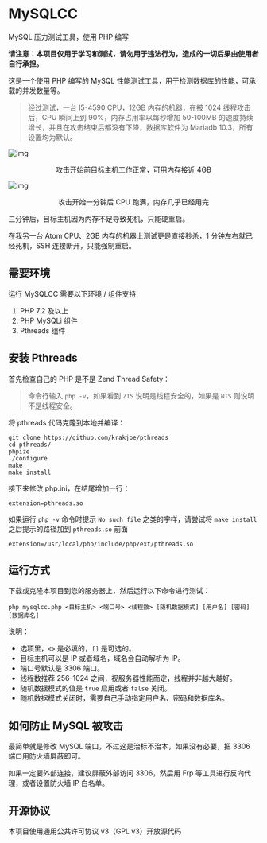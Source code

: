 # MySQLCC
MySQL 压力测试工具，使用 PHP 编写

__请注意：本项目仅用于学习和测试，请勿用于违法行为，造成的一切后果由使用者自行承担。__

这是一个使用 PHP 编写的 MySQL 性能测试工具，用于检测数据库的性能，可承载的并发数量等。

> 经过测试，一台 I5-4590 CPU，12GB 内存的机器，在被 1024 线程攻击后，CPU 瞬间上到 90%，内存占用率以每秒增加 50-100MB 的速度持续增长，并且在攻击结束后都没有下降，数据库软件为 Mariadb 10.3，所有设置均为默认。

![img](https://i.loli.net/2019/07/02/5d1a61f2f41f880202.png)

<p align="center">攻击开始前目标主机工作正常，可用内存接近 4GB</p>

![img](https://i.loli.net/2019/07/02/5d1a62da8fa7831631.png)

<p align="center">攻击开始一分钟后 CPU 跑满，内存几乎已经用完</p>

三分钟后，目标主机因为内存不足导致死机，只能硬重启。

在我另一台 Atom CPU、2GB 内存的机器上测试更是直接秒杀，1 分钟左右就已经死机，SSH 连接断开，只能强制重启。

## 需要环境
运行 MySQLCC 需要以下环境 / 组件支持

1. PHP 7.2 及以上
2. PHP MySQLi 组件
3. Pthreads 组件

## 安装 Pthreads
首先检查自己的 PHP 是不是 Zend Thread Safety：

> 命令行输入 `php -v`，如果看到 `ZTS` 说明是线程安全的，如果是 `NTS` 则说明不是线程安全。

将 pthreads 代码克隆到本地并编译：

```
git clone https://github.com/krakjoe/pthreads
cd pthreads/
phpize
./configure
make
make install
```

接下来修改 php.ini，在结尾增加一行：

```
extension=pthreads.so
```

如果运行 `php -v` 命令时提示 `No such file` 之类的字样，请尝试将 `make install` 之后提示的路径加到 `pthreads.so` 前面

```
extension=/usr/local/php/include/php/ext/pthreads.so
```

## 运行方式
下载或克隆本项目到您的服务器上，然后运行以下命令进行测试：

```
php mysqlcc.php <目标主机> <端口号> <线程数> [随机数据模式] [用户名] [密码] [数据库名]
```

说明：
- 选项里，`<>` 是必填的，`[]` 是可选的。
- 目标主机可以是 IP 或者域名，域名会自动解析为 IP。
- 端口号默认是 3306 端口。
- 线程数推荐 256-1024 之间，视服务器性能而定，线程并非越大越好。
- 随机数据模式的值是 `true` 启用或者 `false` 关闭。
- 随机数据模式关闭时，需要自己手动指定用户名、密码和数据库名。

## 如何防止 MySQL 被攻击
最简单就是修改 MySQL 端口，不过这是治标不治本，如果没有必要，把 3306 端口用防火墙屏蔽即可。

如果一定要外部连接，建议屏蔽外部访问 3306，然后用 Frp 等工具进行反向代理，或者设置防火墙 IP 白名单。

## 开源协议
本项目使用通用公共许可协议 v3（GPL v3）开放源代码

